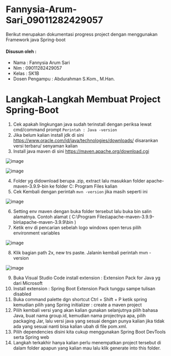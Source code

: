 # Fannysia-Arum-Sari_09011282429057
Berikut merupakan dokumentasi progress project dengan menggunakan Framework java Spring-boot

#### Disusun oleh :
- Nama           : Fannysia Arum Sari
- Nim            : 09011282429057
- Kelas          : SK1B
- Dosen Pengampu : Abdurahman S.Kom., M.Han.

# Langkah-Langkah Membuat Project Spring-Boot
1.	Cek apakah lingkungan java sudah terinstall dengan periksa lewat cmd/command prompt
   `Perintah : Java -version`
2.	Jika belum kalian install jdk di sini https://www.oracle.com/id/java/technologies/downloads/  disarankan versi terbaru/ senyaman kalian
3.	Install java maven di sini https://maven.apache.org/download.cgi 

![image](https://github.com/user-attachments/assets/98689302-7278-49d7-9cdf-9a8b01de043b)

![image](https://github.com/user-attachments/assets/431d1ba9-3daa-4db6-a09b-35edf28eb093)

4.	Folder yg didownload berupa .zip, extract lalu masukkan folder apache-maven-3.9.9-bin ke folder C: Program Files kalian
5.	Cek Kembali dengan perintah `mvn -version` jika masih seperti ini

![image](https://github.com/user-attachments/assets/3af336d8-a241-47fa-b610-dccb147b5a7c)

6.	Setting env maven dengan buka folder tersebut lalu buka bin salin alamatnya. Contoh alamat ( C:\Program Files\apache-maven-3.9.9-bin\apache-maven-3.9.9\bin )
7.	Ketik env di pencarian sebelah logo windows open terus pilih environment variables

![image](https://github.com/user-attachments/assets/19185dc8-4637-4520-bef6-0aa983ba9f3e)

8.	Klik bagian path 2x, new trs paste. Jalanin kembali perintah mvn -version

![image](https://github.com/user-attachments/assets/2f76d2c1-8cf1-43a2-bbc8-6b9988b47e64)


9.	Buka Visual Studio Code install extension : Extension Pack for Java yg dari Microsoft
10.	Install extension : Spring Boot Extension Pack tunggu sampe tulisan disabled
11.	Buka command palette dgn shortcut Ctrl + Shift + P ketik spring kemudian pilih yang Spring initializer : create a maven project
12.	Pilih kembali versi yang akan kalian gunakan selanjutnya pilih bahasa Java, buat nama group.id, kemudian nama projectnya apa, pilih packaging Jar, lalu versi java yang sesuai dengan punya kalian jika tidak ada yang sesuai nanti bisa kalian ubah di file pom.xml.
13.	Pilih dependencies disini kita cukup menggunakan Spring Boot DevTools serta Spring web
14.	Langkah terkakhir hanya kalian perlu menempatkan project tersebut di dalam folder apapun yang kalian mau lalu klik generate into this folder.

